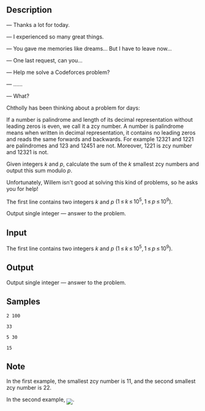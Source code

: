 ## Description

<div><div class="epigraph"><div class="epigraph-text"><span class="tex-font-style-it"> — Thanks a lot for today.<p>— I experienced so many great things.</p><p>— You gave me memories like dreams... But I have to leave now...</p><p>— One last request, can you...</p><p>— Help me solve a Codeforces problem?</p><p>— ......</p><p>— What?</p></span></div></div><p>Chtholly has been thinking about a problem for days:</p><p>If a number is <span class="tex-font-style-it">palindrome</span> and length of its decimal representation without leading zeros is even, we call it a zcy number. A number is <span class="tex-font-style-it">palindrome</span> means when written in decimal representation, it contains no leading zeros and reads the same forwards and backwards. For example <span class="tex-font-style-tt">12321</span> and <span class="tex-font-style-tt">1221</span> are palindromes and <span class="tex-font-style-tt">123</span> and <span class="tex-font-style-tt">12451</span> are not. Moreover, <span class="tex-font-style-tt">1221</span> is zcy number and <span class="tex-font-style-tt">12321</span> is not.</p><p>Given integers <span class="tex-span"><i>k</i></span> and <span class="tex-span"><i>p</i></span>, calculate the sum of the <span class="tex-span"><i>k</i></span> smallest zcy numbers and output this sum modulo <span class="tex-span"><i>p</i></span>.</p><p>Unfortunately, Willem isn't good at solving this kind of problems, so he asks you for help!</p></div><div class="input-specification"><p>The first line contains two integers <span class="tex-span"><i>k</i></span> and <span class="tex-span"><i>p</i></span> <span class="tex-span">(1 ≤ <i>k</i> ≤ 10<sup class="upper-index">5</sup>, 1 ≤ <i>p</i> ≤ 10<sup class="upper-index">9</sup>)</span>.</p></div><div class="output-specification"><p>Output single integer&nbsp;— answer to the problem.</p></div>

## Input

<p>The first line contains two integers <span class="tex-span"><i>k</i></span> and <span class="tex-span"><i>p</i></span> <span class="tex-span">(1 ≤ <i>k</i> ≤ 10<sup class="upper-index">5</sup>, 1 ≤ <i>p</i> ≤ 10<sup class="upper-index">9</sup>)</span>.</p>

## Output

<p>Output single integer&nbsp;— answer to the problem.</p>

## Samples

```input1
2 100

```

```output1
33

```






```input2
5 30

```

```output2
15

```




## Note

<p>In the first example, the smallest zcy number is <span class="tex-span">11</span>, and the second smallest zcy number is <span class="tex-span">22</span>.</p><p>In the second example, <img align="middle" class="tex-formula" src="./28918/file/UTZyzdPw.png" style="max-width: 100.0%;max-height: 100.0%;">.</p>
